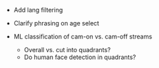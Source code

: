* Add lang filtering
* Clarify phrasing on age select

* ML classification of cam-on vs. cam-off streams
  * Overall vs. cut into quadrants?
  * Do human face detection in quadrants?
